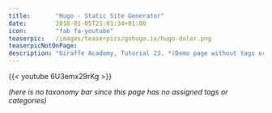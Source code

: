 ```yaml
---
title:       "Hugo - Static Site Generator"
date:        2018-01-05T21:01:34+01:00
icon:        "fab fa-youtube"
teaserpic:   /images/teaserpics/gohugo.io/hugo-dolor.png
teaserpicNotOnPage:
description: "Giraffe Academy, Tutorial 23. *(Demo page without tags or categories)*"
---
```


{{< youtube 6U3emx29rKg >}}

*(here is no taxonomy bar since this page has no assigned tags or categories)*

